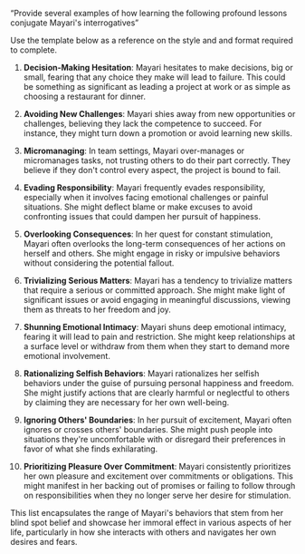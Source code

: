 “Provide several examples of how learning the following profound lessons conjugate Mayari's interrogatives” 

Use the template below as a reference on the style and and format required to complete. 


1. **Decision-Making Hesitation**: Mayari hesitates to make decisions, big or small, fearing that any choice they make will lead to failure. This could be something as significant as leading a project at work or as simple as choosing a restaurant for dinner.

2. **Avoiding New Challenges**: Mayari shies away from new opportunities or challenges, believing they lack the competence to succeed. For instance, they might turn down a promotion or avoid learning new skills.

3. **Micromanaging**: In team settings, Mayari over-manages or micromanages tasks, not trusting others to do their part correctly. They believe if they don't control every aspect, the project is bound to fail.

4. **Evading Responsibility**: Mayari frequently evades responsibility, especially when it involves facing emotional challenges or painful situations. She might deflect blame or make excuses to avoid confronting issues that could dampen her pursuit of happiness.

5. **Overlooking Consequences**: In her quest for constant stimulation, Mayari often overlooks the long-term consequences of her actions on herself and others. She might engage in risky or impulsive behaviors without considering the potential fallout.

6. **Trivializing Serious Matters**: Mayari has a tendency to trivialize matters that require a serious or committed approach. She might make light of significant issues or avoid engaging in meaningful discussions, viewing them as threats to her freedom and joy.

7. **Shunning Emotional Intimacy**: Mayari shuns deep emotional intimacy, fearing it will lead to pain and restriction. She might keep relationships at a surface level or withdraw from them when they start to demand more emotional involvement.

8. **Rationalizing Selfish Behaviors**: Mayari rationalizes her selfish behaviors under the guise of pursuing personal happiness and freedom. She might justify actions that are clearly harmful or neglectful to others by claiming they are necessary for her own well-being.

9. **Ignoring Others' Boundaries**: In her pursuit of excitement, Mayari often ignores or crosses others' boundaries. She might push people into situations they're uncomfortable with or disregard their preferences in favor of what she finds exhilarating.

10. **Prioritizing Pleasure Over Commitment**: Mayari consistently prioritizes her own pleasure and excitement over commitments or obligations. This might manifest in her backing out of promises or failing to follow through on responsibilities when they no longer serve her desire for stimulation.

This list encapsulates the range of Mayari's behaviors that stem from her blind spot belief and showcase her immoral effect in various aspects of her life, particularly in how she interacts with others and navigates her own desires and fears.